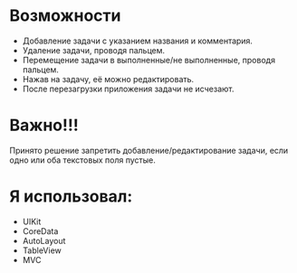 # Возможности
- Добавление задачи с указанием названия и комментария.
- Удаление задачи, проводя пальцем.
- Перемещение задачи в выполненные/не выполненные, проводя пальцем.
- Нажав на задачу, её можно редактировать.
- После перезагрузки приложения задачи не исчезают.
 # Важно!!! 
 Принято решение запретить добавление/редактирование задачи, если одно или оба текстовых поля пустые. 
# Я использовал: 
- UIKit
- CoreData
- AutoLayout
- TableView
- MVC
  
